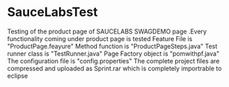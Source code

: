 # SauceLabsTest
Testing of the product page of SAUCELABS SWAGDEMO page .Every functionality coming under product page is tested
Feature File is "ProductPage.feayure"
Method function is "ProductPageSteps.java"
Test runner class is "TestRunner.java"
Page Factory object is "pomwithpf.java"
The configuration file is "config.properties"
The complete project files are compressed and uploaded as Sprint.rar which is completely importrable to eclipse
